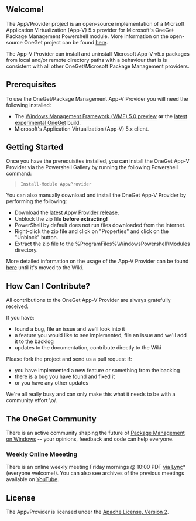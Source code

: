 ## Welcome!
The AppVProvider project is an open-source implementation of a Micrsoft Application Virtualization (App-V) 5.x
provider for Microsoft's ~~OneGet~~ Package Management Powershell module. More information on the open-source
OneGet project can be found [here](https://github.com/oneget/oneget).

The App-V Provider can install and uninstall Microsoft App-V v5.x packages from local and/or remote directory
paths with a behaviour that is is consistent with all other OneGet/Microsoft Package Management providers.

## Prerequisites
To use the OneGet/Package Management App-V Provider you will need the following installed:
* The [Windows Management Framework (WMF) 5.0 preview](http://www.microsoft.com/en-us/download/details.aspx?id=46889) __or__
the [latest experimental OneGet](https://www.microsoft.com/en-us/download/details.aspx?id=46889) build.
* Microsoft's Application Virtualization (App-V) 5.x client.

## Getting Started
Once you have the prerequisites installed, you can install the OneGet App-V Provider via the Powershell Gallery by running the following Powershell command:

> `Install-Module AppvProvider`

You can also manually download and install the OneGet App-V Provider by performing the following:

* Download the [latest Appv Provider release](http://github.com/VirtualEngine/AppvProvider/releases/latest).
* Unblock the zip file __before extracting!__
 * PowerShell by default does not run files downloaded from the internet.
 * Right-click the zip file and click on "Properties" and click on the "Unblock" button.
* Extract the zip file to the %ProgramFiles%\WindowsPowershell\Modules directory.

More detailed information on the usage of the App-V Provider can be found [here](http://virtualengine.co.uk/) until it's moved to the Wiki.

## How Can I Contribute?
All contributions to the OneGet App-V Provider are always gratefully received.

If you have:

* found a bug, file an issue and we'll look into it
* a feature you would like to see implemented, file an issue and we'll add it to the backlog
* updates to the documentation, contribute directly to the Wiki

Please fork the project and send us a pull request if:

* you have implemented a new feature or something from the backlog
* there is a bug you have found and fixed it
* or you have any other updates

We're all really busy and can only make this what it needs to be with a community effort \o/. 

## The OneGet Community
There is an active community shaping the future of [Package Management on Windows](https://github.com/OneGet/oneget) -- your opinions, feedback and code can help everyone. 

### Weekly Online Meeeting 
There is an online weekly meeting Friday mornings @ 10:00 PDT [via Lync](http://oneget.org/weekly/meeting.html)* (everyone welcome!).
You can also see archives of the previous meetings available on [YouTube](https://www.youtube.com/playlist?list=PLeKWr5Ekac1SEEvHqIh3g051OyioFwOXN&feature=c4-feed-u).

## License
The AppvProvider is licensed under the [Apache License, Version 2](http://www.apache.org/licenses/).